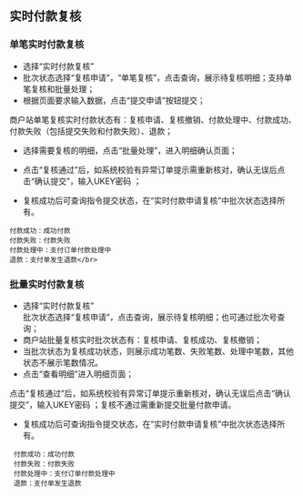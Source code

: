  ## 实时付款复核
 
 ### 单笔实时付款复核
 
 *	选择“实时付款复核”
 *	批次状态选择“复核申请”，“单笔复核”，点击查询，展示待复核明细；支持单笔复核和批量处理；
 *	根据页面要求输入数据，点击“提交申请”按钮提交；  
 <!--
实时付款复核.png
-->
商户站单笔复核实时付款状态有：复核申请、复核撤销、付款处理中、付款成功、付款失败（包括提交失败和付款失败）、退款；
 *	选择需要复核的明细，点击“批量处理”，进入明细确认页面；
 <!--
批量处理复核.png
-->
 <!--
点击复核通过.png
-->
*	点击“复核通过”后，如系统校验有异常订单提示需重新核对，确认无误后点击“确认提交”，输入UKEY密码 ；
<!--
确认提交复核.png
-->
<!--
输入ukey密码.png
-->
*	复核成功后可查询指令提交状态，在“实时付款申请复核”中批次状态选择所有。
 ```
 付款成功：成功付款     
 付款失败：付款失败     
 付款处理中：支付订单付款处理中     
 退款：支付单发生退款</br>
```
 ### 批量实时付款复核

*	选择“实时付款复核”
<br>批次状态选择“复核申请”，点击查询，展示待复核明细；也可通过批次号查询；</br>
*	商户站批量复核实时批次状态有：复核申请、复核成功、复核撤销；
*	当批次状态为复核成功状态，则展示成功笔数、失败笔数、处理中笔数，其他状态不展示笔数情况。
*	点击“查看明细”进入明细页面；
<!--
查看明细.png
-->
<!--
申请明细列表.png
-->
点击“复核通过”后，如系统校验有异常订单提示重新核对，确认无误后点击“确认提交”，输入UKEY密码 ；复核不通过需重新提交批量付款申请。
<!--
确认提交复核.png
-->
<!--
输入ukey密码.png
-->
*	复核成功后可查询指令提交状态，在“实时付款申请复核”中批次状态选择所有。
```
 付款成功：成功付款 
 付款失败：付款失败      
 付款处理中：支付订单付款处理中   
 退款：支付单发生退款 
```
<!--
查看明细.png
-->
<!--
申请明细列表.png
-->

